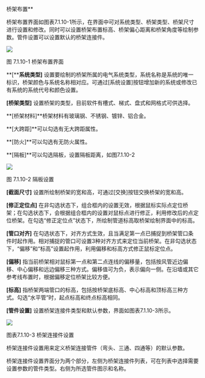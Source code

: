桥架布置**

桥架布置界面如图表7.1.10\-1所示，在界面中可对系统类型、桥架类型、桥架尺寸进行设置和修改。同时可以设置桥架布置标高、桥架偏心距离和桥架角度等绘制参数。管件设置可以设置默认的桥架连接件。

![](file:///C:\Users\pkpm\AppData\Local\Temp\ksohtml5908\wps34.jpg)

图 7.1.10\-1 桥架布置界面

**\[****系统类型\]** 设置要绘制的桥架所属的电气系统类型，系统名称是系统的唯一标识，桥架颜色与系统名称相对应。可通过\[系统设置\]按钮增加新的系统或修改已有系统的系统代号和颜色设置。

**\[桥架类型\]** 设置桥架的类型，目前软件有槽式、梯式、盘式和网格式可供选择。

**\[桥架材料\]**桥架材料有玻璃钢、不锈钢、镀锌、铝合金。

**\[大跨距\]**可以勾选有无大跨距属性。

**\[防火\]**可以勾选有无防火属性。

**\[隔板\]**可以勾选隔板，设置隔板距离，如图7.1.10\-2

![](file:///C:\Users\pkpm\AppData\Local\Temp\ksohtml5908\wps35.jpg)

图 7.1.10\-2 隔板设置

**\[截面尺寸\]** 设置所绘制桥架的宽和高，可通过\[交换\]按钮交换桥架的宽和高。

**\[修正定位点\]** 在非勾选状态下，组合框内的设置无效，根据鼠标实际点定位桥架；在勾选状态下，会根据组合框内的设置对鼠标点进行修正，利用修改后的点定位桥架。在勾选“修正定位点”状态下，所绘制管道标高取桥架绘制界面中的标高。

**\[管口对齐\]** 在勾选状态下，对齐方式生效，且当满足第一点已捕捉到桥架管口条件时起作用。相对捕捉的管口可设置3种对齐方式来定位当前桥架。在非勾选状态下，“偏移”和“标高”设置起作用，利用偏移和标高方式修正鼠标定位点。

**\[偏移\]** 指当前桥架相对鼠标第一点和第二点连线的偏移量，包括按风管近边偏移、中心偏移和远边偏移三种方式。偏移值可为负，表示偏向一侧。在沿墙或其它参考线布置时，根据偏移定位桥架比较方便。

**\[标高\]** 指桥架两端管口的标高，包括按桥架底标高、中心标高和顶标高三种方式。勾选“水平管”时，起点标高和终点标高相同。

**\[管件设置\]** 设置桥架连接件类型和默认参数，界面如图表7.1.10\-3所示。

![](file:///C:\Users\pkpm\AppData\Local\Temp\ksohtml5908\wps36.jpg)

图表7.1.10\-3 桥架连接件设置

桥架连接件设置用来定义桥架连接管件（弯头、三通、四通等）的默认参数。

桥架连接件设置界面分为两个部分，左侧为桥架连接件列表，可在列表中选择需要设置参数的管件类型。右侧为所选管件图示和名称。